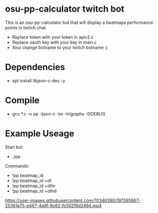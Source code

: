 # osu-pp-calculator twitch bot

This is an osu-pp-calculator bot that will display a beatmaps performance points in twitch chat.

- Replace token with your token in apiv2.c
- Replace oauth key with your key in main.c
- Also change botname to your twitch botname :)

# Dependencies
- apt install libjson-c-dev -y

# Compile
- gcc *.c -o pp -ljson-c -lm -trigraphs -DDEBUG

# Example Useage

Start bot:
- ./pp

Commands:
- !pp beatmap_id
- !pp beatmap_id +dt
- !pp beatmap_id +dthr
- !pp beatmap_id +dthd

https://user-images.githubusercontent.com/70346380/197395867-25361e75-e467-4a9f-9c62-fc502f8d2494.mp4
